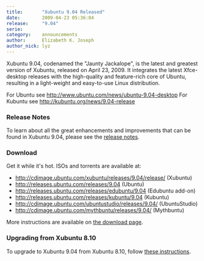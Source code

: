 ```yaml
---
title:       "Xubuntu 9.04 Released"
date:        2009-04-23 05:36:04
release:     "9.04"
serie:       
category:    announcements
author:      Elizabeth K. Joseph
author_nick: lyz
---
```


Xubuntu 9.04, codenamed the "Jaunty Jackalope", is the latest and greatest version of Xubuntu, released on April 23, 2009. It integrates the latest Xfce-desktop releases with the high-quality and feature-rich core of Ubuntu, resulting in a light-weight and easy-to-use Linux distribution.

For Ubuntu see http://www.ubuntu.com/news/ubuntu-9.04-desktop For Kubuntu see http://kubuntu.org/news/9.04-release

### Release Notes

To learn about all the great enhancements and improvements that can be found in Xubuntu 9.04, please see the [release notes](https://wiki.ubuntu.com/Xubuntu/JauntyJackalope/Final).

### Download

Get it while it's hot. ISOs and torrents are available at:

- http://cdimage.ubuntu.com/xubuntu/releases/9.04/release/ (Xubuntu)
- http://releases.ubuntu.com/releases/9.04 (Ubuntu)
- http://releases.ubuntu.com/releases/edubuntu/9.04 (Edubuntu add-on)
- http://releases.ubuntu.com/releases/kubuntu/9.04 (Kubuntu)
- http://cdimage.ubuntu.com/ubuntustudio/releases/9.04/ (UbuntuStudio)
- http://cdimage.ubuntu.com/mythbuntu/releases/9.04/ (Mythbuntu)

More instructions are available on [the download page](/get).

### Upgrading from Xubuntu 8.10

To upgrade to Xubuntu 9.04 from Xubuntu 8.10, follow [these instructions](https://help.ubuntu.com/community/JauntyUpgrades).
